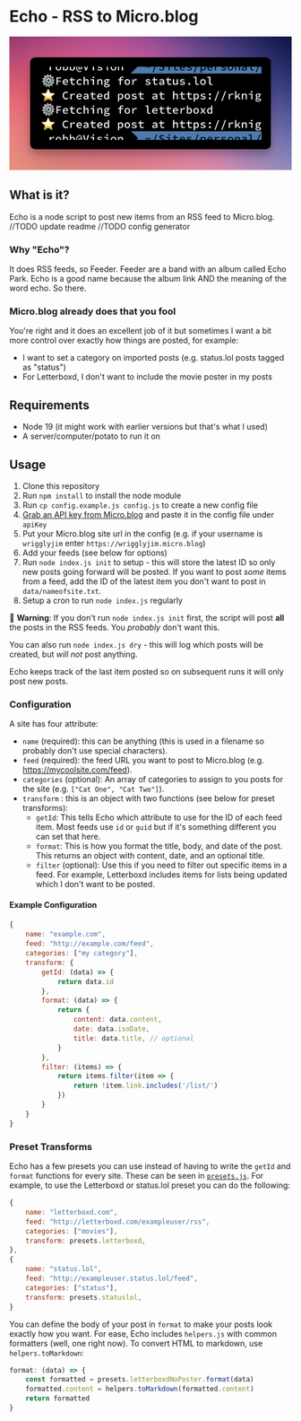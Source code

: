 # Echo - RSS to Micro.blog

![Echo screenshot](screenshot.png)

## What is it?

Echo is a node script to post new items from an RSS feed to Micro.blog.
//TODO update readme
//TODO config generator
### Why "Echo"?

It does RSS feeds, so Feeder. Feeder are a band with an album called Echo Park. Echo is a good name because the album link AND the meaning of the word echo. So there.

### Micro.blog already does that you fool

You're right and it does an excellent job of it but sometimes I want a bit more control over exactly how things are posted, for example:

- I want to set a category on imported posts (e.g. status.lol posts tagged as "status")
- For Letterboxd, I don't want to include the movie poster in my posts

## Requirements

- Node 19 (it might work with earlier versions but that's what I used)
- A server/computer/potato to run it on

## Usage

1. Clone this repository
2. Run `npm install` to install the node module
3. Run `cp config.example.js config.js` to create a new config file
4. [Grab an API key from Micro.blog](https://micro.blog/account/apps) and paste it in the config file under `apiKey`
5. Put your Micro.blog site url in the config (e.g. if your username is `wrigglyjim` enter `https://wrigglyjim.micro.blog`)
6. Add your feeds (see below for options)
7. Run `node index.js init` to setup - this will store the latest ID so only new posts going forward will be posted. If you want to post _some_ items from a feed, add the ID of the latest item you don't want to post in `data/nameofsite.txt`.
8. Setup a cron to run `node index.js` regularly

🚨 **Warning**: If you don't run `node index.js init` first, the script will post **all** the posts in the RSS feeds. You _probably_ don't want this.

You can also run `node index.js dry` - this will log which posts will be created, but _will not_ post anything.

Echo keeps track of the last item posted so on subsequent runs it will only post new posts.

### Configuration

A site has four attribute:

- `name` (required): this can be anything (this is used in a filename so probably don't use special characters).
- `feed` (required): the feed URL you want to post to Micro.blog (e.g. <https://mycoolsite.com/feed>).
- `categories` (optional): An array of categories to assign to you posts for the site (e.g. `["Cat One", "Cat Two"]`).
- `transform` : this is an object with two functions (see below for preset transforms):
  - `getId`: This tells Echo which attribute to use for the ID of each feed item. Most feeds use `id` or `guid` but if it's something different you can set that here.
  - `format`: This is how you format the title, body, and date of the post. This returns an object with content, date, and an optional title.
  - `filter` (optional): Use this if you need to filter out specific items in a feed. For example, Letterboxd includes items for lists being updated which I don't want to be posted.

#### Example Configuration

```js
{
    name: "example.com",
    feed: "http://example.com/feed",
    categories: ["my category"],
    transform: {
        getId: (data) => {
            return data.id
        },
        format: (data) => {
            return {
                content: data.content,
                date: data.isoDate,
                title: data.title, // optional
            }
        },
        filter: (items) => {
            return items.filter(item => {
                return !item.link.includes('/list/')
            })
        }
    }
}
```

### Preset Transforms

Echo has a few presets you can use instead of having to write the `getId` and `format` functions for every site. These can be seen in [`presets.js`](presets.js). For example, to use the Letterboxd or status.lol preset you can do the following:

```js
{
    name: "letterboxd.com",
    feed: "http://letterboxd.com/exampleuser/rss",
    categories: ["movies"],
    transform: presets.letterboxd,
},
{
    name: "status.lol",
    feed: "http://exampleuser.status.lol/feed",
    categories: ["status"],
    transform: presets.statuslol,
}
```

You can define the body of your post in `format` to make your posts look exactly how you want. For ease, Echo includes `helpers.js` with common formatters (well, one right now). To convert HTML to markdown, use `helpers.toMarkdown`:

```js
format: (data) => {
    const formatted = presets.letterboxdNoPoster.format(data)
    formatted.content = helpers.toMarkdown(formatted.content)
    return formatted
}
```
